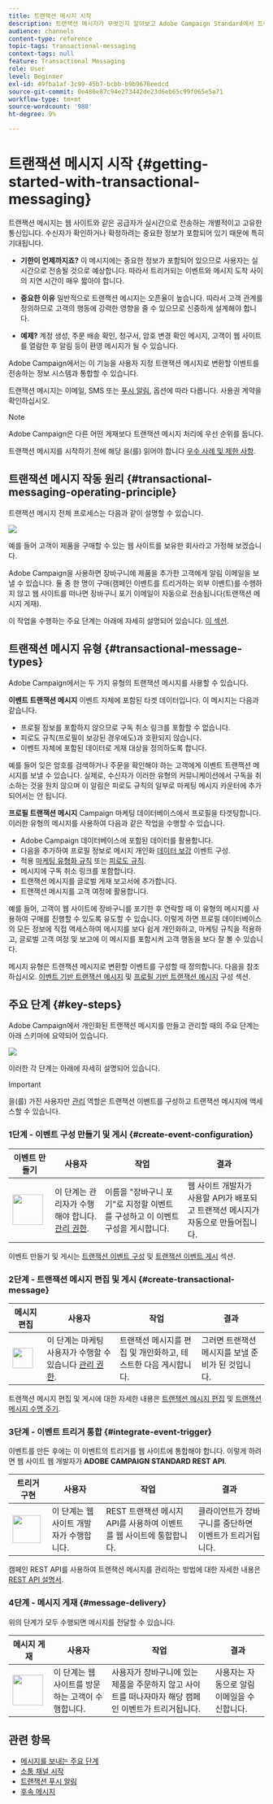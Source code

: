 ```yaml
---
title: 트랜잭션 메시지 시작
description: 트랜잭션 메시지가 무엇인지 알아보고 Adobe Campaign Standard에서 트랜잭션 메시지를 설정하는 주요 단계를 알아봅니다.
audience: channels
content-type: reference
topic-tags: transactional-messaging
context-tags: null
feature: Transactional Messaging
role: User
level: Beginner
exl-id: 49fba1af-3c99-45b7-bcbb-b9b9678eedcd
source-git-commit: 0e486e87c94e273442de23d6eb65c99f065e5a71
workflow-type: tm+mt
source-wordcount: '988'
ht-degree: 9%

---
```


# 트랜잭션 메시지 시작 {#getting-started-with-transactional-messaging}

트랜잭션 메시지는 웹 사이트와 같은 공급자가 실시간으로 전송하는 개별적이고 고유한 통신입니다. 수신자가 확인하거나 확정하려는 중요한 정보가 포함되어 있기 때문에 특히 기대됩니다.

* **기한이 언제까지죠?** 이 메시지에는 중요한 정보가 포함되어 있으므로 사용자는 실시간으로 전송될 것으로 예상합니다. 따라서 트리거되는 이벤트와 메시지 도착 사이의 지연 시간이 매우 짧아야 합니다.

* **중요한 이유** 일반적으로 트랜잭션 메시지는 오픈율이 높습니다. 따라서 고객 관계를 정의하므로 고객의 행동에 강력한 영향을 줄 수 있으므로 신중하게 설계해야 합니다.

* **예제?** 계정 생성, 주문 배송 확인, 청구서, 암호 변경 확인 메시지, 고객이 웹 사이트를 열람한 후 알림 등이 환영 메시지가 될 수 있습니다.

Adobe Campaign에서는 이 기능을 사용자 지정 트랜잭션 메시지로 변환할 이벤트를 전송하는 정보 시스템과 통합할 수 있습니다.

트랜잭션 메시지는 이메일, SMS 또는 [푸시 알림](../../channels/using/transactional-push-notifications.md), 옵션에 따라 다릅니다. 사용권 계약을 확인하십시오.

>[!NOTE]
>
>Adobe Campaign은 다른 어떤 게재보다 트랜잭션 메시지 처리에 우선 순위를 둡니다.

<!--Guidelines to implement transactional messaging capabilities in your website are detailed in [this section](../../api/using/managing-transactional-messages.md).-->

트랜잭션 메시지를 시작하기 전에 해당 을(를) 읽어야 합니다 [우수 사례 및 제한 사항](../../channels/using/transactional-messaging-limitations.md).

## 트랜잭션 메시지 작동 원리 {#transactional-messaging-operating-principle}

트랜잭션 메시지 전체 프로세스는 다음과 같이 설명할 수 있습니다.

![](assets/message-center-process.png)

예를 들어 고객이 제품을 구매할 수 있는 웹 사이트를 보유한 회사라고 가정해 보겠습니다.

Adobe Campaign을 사용하면 장바구니에 제품을 추가한 고객에게 알림 이메일을 보낼 수 있습니다. 둘 중 한 명이 구매(캠페인 이벤트를 트리거하는 외부 이벤트)를 수행하지 않고 웹 사이트를 떠나면 장바구니 포기 이메일이 자동으로 전송됩니다(트랜잭션 메시지 게재).

이 작업을 수행하는 주요 단계는 아래에 자세히 설명되어 있습니다. [이 섹션](#key-steps).

## 트랜잭션 메시지 유형 {#transactional-message-types}

Adobe Campaign에서는 두 가지 유형의 트랜잭션 메시지를 사용할 수 있습니다.

**이벤트 트랜잭션 메시지** 이벤트 자체에 포함된 타겟 데이터입니다. 이 메시지는 다음과 같습니다.
* 프로필 정보를 포함하지 않으므로 구독 취소 링크를 포함할 수 없습니다.
* 피로도 규칙(프로필이 보강된 경우에도)과 호환되지 않습니다.
* 이벤트 자체에 포함된 데이터로 게재 대상을 정의하도록 합니다.

예를 들어 잊은 암호를 검색하거나 주문을 확인해야 하는 고객에게 이벤트 트랜잭션 메시지를 보낼 수 있습니다. 실제로, 수신자가 이러한 유형의 커뮤니케이션에서 구독을 취소하는 것을 원치 않으며 이 알림은 피로도 규칙의 일부로 마케팅 메시지 카운터에 추가되어서는 안 됩니다.

**프로필 트랜잭션 메시지** Campaign 마케팅 데이터베이스에서 프로필을 타겟팅합니다. 이러한 유형의 메시지를 사용하여 다음과 같은 작업을 수행할 수 있습니다.
* Adobe Campaign 데이터베이스에 포함된 데이터를 활용합니다.
* 다음을 추가하여 프로필 정보로 메시지 개인화 [데이터 보강](../../channels/using/configuring-transactional-event.md#enriching-the-transactional-message-content) 이벤트 구성.
* 적용 [마케팅 유형화 규칙](../../sending/using/managing-typology-rules.md) 또는 [피로도 규칙](../../sending/using/fatigue-rules.md).
* 메시지에 구독 취소 링크를 포함합니다.
* 트랜잭션 메시지를 글로벌 게재 보고서에 추가합니다.
* 트랜잭션 메시지를 고객 여정에 활용합니다.

예를 들어, 고객이 웹 사이트에 장바구니를 포기한 후 연락할 때 이 유형의 메시지를 사용하여 구매를 진행할 수 있도록 유도할 수 있습니다. 이렇게 하면 프로필 데이터베이스의 모든 정보에 직접 액세스하여 메시지를 보다 쉽게 개인화하고, 마케팅 규칙을 적용하고, 글로벌 고객 여정 및 보고에 이 메시지를 포함시켜 고객 행동을 보다 잘 볼 수 있습니다.

메시지 유형은 트랜잭션 메시지로 변환할 이벤트를 구성할 때 정의합니다. 다음을 참조하십시오. [이벤트 기반 트랜잭션 메시지](../../channels/using/configuring-transactional-event.md#event-based-transactional-messages) 및 [프로필 기반 트랜잭션 메시지](../../channels/using/configuring-transactional-event.md#profile-based-transactional-messages) 구성 섹션.

## 주요 단계 {#key-steps}

Adobe Campaign에서 개인화된 트랜잭션 메시지를 만들고 관리할 때의 주요 단계는 아래 스키마에 요약되어 있습니다.

![](assets/message-center-overview.png)

이러한 각 단계는 아래에 자세히 설명되어 있습니다.

>[!IMPORTANT]
>
>을(를) 가진 사용자만 [관리](../../administration/using/users-management.md#functional-administrators) 역할은 트랜잭션 이벤트를 구성하고 트랜잭션 메시지에 액세스할 수 있습니다.

### 1단계 - 이벤트 구성 만들기 및 게시 {#create-event-configuration}

<!--<img src="assets/do-not-localize/icon_config.svg" width="60px">-->

| 이벤트 만들기 | 사용자 | 작업 | 결과 |
| --- |--- |--- |--- |
| <img src="assets/do-not-localize/icon_config.svg" width="60px"> | 이 단계는 관리자가 수행해야 합니다. [관리 권한](../../administration/using/users-management.md#functional-administrators). | 이름을 &quot;장바구니 포기&quot;로 지정할 이벤트를 구성하고 이 이벤트 구성을 게시합니다. | 웹 사이트 개발자가 사용할 API가 배포되고 트랜잭션 메시지가 자동으로 만들어집니다. |

이벤트 만들기 및 게시는 [트랜잭션 이벤트 구성](../../channels/using/configuring-transactional-event.md) 및 [트랜잭션 이벤트 게시](../../channels/using/publishing-transactional-event.md) 섹션.

### 2단계 - 트랜잭션 메시지 편집 및 게시 {#create-transactional-message}

<!--<img src="assets/do-not-localize/icon_notification.svg" width="40px">-->

| 메시지 편집 | 사용자 | 작업 | 결과 |
| --- |--- |--- |--- |
| <img src="assets/do-not-localize/icon_notification.svg" width="40px"> | 이 단계는 마케팅 사용자가 수행할 수 있습니다 [관리 권한](../../administration/using/users-management.md#functional-administrators). | 트랜잭션 메시지를 편집 및 개인화하고, 테스트한 다음 게시합니다. | 그러면 트랜잭션 메시지를 보낼 준비가 된 것입니다. |

트랜잭션 메시지 편집 및 게시에 대한 자세한 내용은 [트랜잭션 메시지 편집](../../channels/using/editing-transactional-message.md) 및 [트랜잭션 메시지 수명 주기](../../channels/using/publishing-transactional-message.md).

### 3단계 - 이벤트 트리거 통합 {#integrate-event-trigger}

<!--<img src="assets/do-not-localize/icon_api.svg" width="55px">-->

이벤트를 만든 후에는 이 이벤트의 트리거를 웹 사이트에 통합해야 합니다.<!--In this example, you want a "Cart abandonment" event to be triggered whenever one of your clients leaves your website before purchasing the products in their cart.--> 이렇게 하려면 웹 사이트 웹 개발자가 **ADOBE CAMPAIGN STANDARD REST API**.

| 트리거 구현 | 사용자 | 작업 | 결과 |
| --- |--- |--- |--- |
| <img src="assets/do-not-localize/icon_api.svg" width="55px"> | 이 단계는 웹 사이트 개발자가 수행합니다. | REST 트랜잭션 메시지 API를 사용하여 이벤트를 웹 사이트에 통합합니다. | 클라이언트가 장바구니를 중단하면 이벤트가 트리거됩니다. |

캠페인 REST API를 사용하여 트랜잭션 메시지를 관리하는 방법에 대한 자세한 내용은 [REST API 설명서](../../api/using/managing-transactional-messages.md).

### 4단계 - 메시지 게재 {#message-delivery}

<!--<img src="assets/do-not-localize/icon_channels.svg" width="60px">-->

위의 단계가 모두 수행되면 메시지를 전달할 수 있습니다.

| 메시지 게재 | 사용자 | 작업 | 결과 |
| --- |--- |--- |--- |
| <img src="assets/do-not-localize/icon_channels.svg" width="60px"> | 이 단계는 웹 사이트를 방문하는 고객이 수행합니다. | 사용자가 장바구니에 있는 제품을 주문하지 않고 사이트를 떠나자마자 해당 캠페인 이벤트가 트리거됩니다. | 사용자는 자동으로 알림 이메일을 수신합니다. |

## 관련 항목

* [메시지를 보내는 주요 단계](../../channels/using/key-steps-to-send-a-message.md)
* [소통 채널 시작](../../channels/using/get-started-communication-channels.md)
* [트랜잭션 푸시 알림](../../channels/using/transactional-push-notifications.md)
* [후속 메시지](../../channels/using/follow-up-messages.md)

